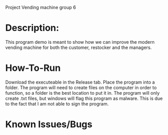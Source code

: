 Project Vending machine group 6


# Description:
This program demo is meant to show how we can improve the modern vending machine for both the customer, restocker and the managers.

# How-To-Run

Download the executeable in the Release tab. Place the program into a folder. The program will need to create files on the computer in order to function, so a folder is the best location to put it in. The program will only create .txt files, but windows will flag this program as malware. This is due to the fact that I am not able to sign the program.

# Known Issues/Bugs

